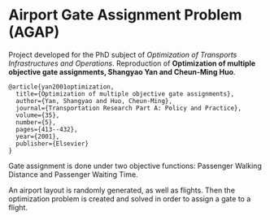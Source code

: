 # Airport Gate Assignment Problem (AGAP)

Project developed for the PhD subject of _Optimization of Transports Infrastructures and Operations_. Reproduction of **Optimization of multiple objective gate assignments, Shangyao Yan and Cheun-Ming Huo**.

```
@article{yan2001optimization,
  title={Optimization of multiple objective gate assignments},
  author={Yan, Shangyao and Huo, Cheun-Ming},
  journal={Transportation Research Part A: Policy and Practice},
  volume={35},
  number={5},
  pages={413--432},
  year={2001},
  publisher={Elsevier}
}
```
Gate assignment is done under two objective functions: Passenger Walking Distance and Passenger Waiting Time.

An airport layout is randomly generated, as well as flights. Then the optimization problem is created and solved in order to assign a gate to a flight.
